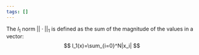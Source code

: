 ```yaml
---
tags: []
---
```

The $l_1$ norm $||\cdot||_1$ is defined as the sum of the magnitude of the values in a vector:
$$
l_1(x)=\sum_{i=0}^N|x_i|
$$